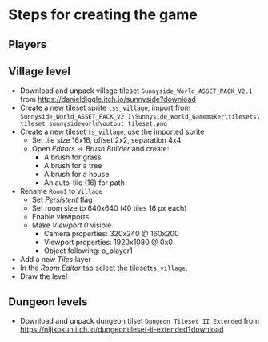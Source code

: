 # Steps for creating the game

## Players



## Village level

- Download and unpack village tileset `Sunnyside_World_ASSET_PACK_V2.1` from https://danieldiggle.itch.io/sunnyside?download
- Create a new tileset sprite `tss_village`, import from `Sunnyside_World_ASSET_PACK_V2.1\Sunnyside_World_Gamemaker\tilesets\tileset_sunnysideworld\output_tileset.png`
- Create a new tileset `ts_village`, use the imported sprite
    * Set tile size 16x16, offset 2x2, separation 4x4
    * Open _Editors_ -> _Brush Builder_ and create:
        - A brush for grass
        - A brush for a tree
        - A brush for a house
        - An auto-tile (16) for path
- Rename `Room1` to `Village`
    * Set _Persistent_ flag
    * Set room size to 640x640 (40 tiles 16 px each)
    * Enable viewports
    * Make _Viewport 0_ visible
        - Camera properties: 320x240 @ 160x200
        - Viewport properties: 1920x1080 @ 0x0
        - Object following: o_player1
- Add a new _Tiles_ layer
- In the _Room Editor_ tab select the tileset`ts_village`.
- Draw the level

## Dungeon levels

- Download and unpack dungeon tilset `Dungeon Tileset II Extended` from https://nijikokun.itch.io/dungeontileset-ii-extended?download
